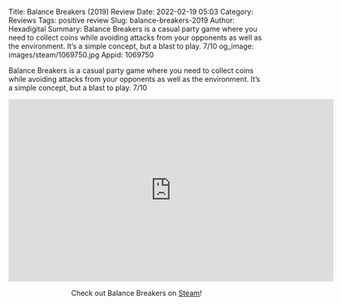 Title: Balance Breakers (2019) Review
Date: 2022-02-19 05:03
Category: Reviews
Tags: positive review
Slug: balance-breakers-2019
Author: Hexadigital
Summary: Balance Breakers is a casual party game where you need to collect coins while avoiding attacks from your opponents as well as the environment. It’s a simple concept, but a blast to play. 7/10
og_image: images/steam/1069750.jpg
Appid: 1069750

Balance Breakers is a casual party game where you need to collect coins while avoiding attacks from your opponents as well as the environment. It’s a simple concept, but a blast to play. 7/10

<center><iframe src="https://www.youtube.com/embed/hxnIhU7tByU?feature=oembed" allow="accelerometer; autoplay; encrypted-media; gyroscope; picture-in-picture" width="640" height="360" frameborder="0"></iframe>

Check out Balance Breakers on [Steam](https://store.steampowered.com/app/1069750/?curator_clanid=34633900)!</center>
